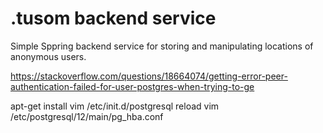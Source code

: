 # .tusom backend service

Simple Sppring backend service for storing and manipulating locations 
of anonymous users.

https://stackoverflow.com/questions/18664074/getting-error-peer-authentication-failed-for-user-postgres-when-trying-to-ge


apt-get install vim
/etc/init.d/postgresql reload
 vim /etc/postgresql/12/main/pg_hba.conf 